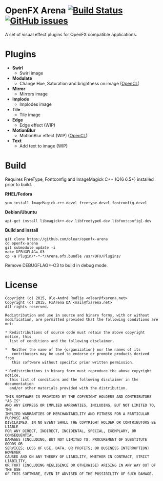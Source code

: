 OpenFX Arena [![Build Status](https://travis-ci.org/olear/openfx-arena.svg)](https://travis-ci.org/olear/openfx-arena) [![GitHub issues](https://img.shields.io/github/issues/olear/openfx-arena.svg)](https://github.com/olear/openfx-arena/issues)
============

A set of visual effect plugins for OpenFX compatible applications.

Plugins
=======

 * **Swirl**
   * Swirl image
 * **Modulate**
   * Change Hue, Saturation and brightness on image  ([OpenCL](http://www.imagemagick.org/script/opencl.php))
 * **Mirror**
   * Mirrors image
 * **Implode**
   * Implodes image
 * **Tile**
   * Tile image
 * **Edge**
   * Edge effect (WIP)
 * **MotionBlur**
   * MotionBlur effect (WIP) ([OpenCL](http://www.imagemagick.org/script/opencl.php))
 * **Text**
   * Add text to image (WIP)

Build
=====

Requires FreeType, Fontconfig and ImageMagick C++ (Q16 6.5+) installed prior to build.

**RHEL/Fedora**
```
yum install ImageMagick-c++-devel freetype-devel fontconfig-devel
```

**Debian/Ubuntu**
```
apt-get install libmagick++-dev libfreetype6-dev libfontconfig1-dev
```

**Build and install**
```
git clone https://github.com/olear/openfx-arena
cd openfx-arena
git submodule update -i
make DEBUGFLAG=-O3
cp -a Plugin/*-*-*/Arena.ofx.bundle /usr/OFX/Plugins/
```

Remove DEBUGFLAG=-O3 to build in debug mode. 

License
=======
```
Copyright (c) 2015, Ole-André Rodlie <olear@fxarena.net>
Copyright (c) 2015, FxArena DA <mail@fxarena.net>
All rights reserved.

Redistribution and use in source and binary forms, with or without
modification, are permitted provided that the following conditions are met:

* Redistributions of source code must retain the above copyright notice, this
  list of conditions and the following disclaimer.

*  Neither the name of the {organization} nor the names of its
   contributors may be used to endorse or promote products derived from
   this software without specific prior written permission.

* Redistributions in binary form must reproduce the above copyright notice,
  this list of conditions and the following disclaimer in the documentation
  and/or other materials provided with the distribution.

THIS SOFTWARE IS PROVIDED BY THE COPYRIGHT HOLDERS AND CONTRIBUTORS "AS IS"
AND ANY EXPRESS OR IMPLIED WARRANTIES, INCLUDING, BUT NOT LIMITED TO, THE
IMPLIED WARRANTIES OF MERCHANTABILITY AND FITNESS FOR A PARTICULAR PURPOSE ARE
DISCLAIMED. IN NO EVENT SHALL THE COPYRIGHT HOLDER OR CONTRIBUTORS BE LIABLE
FOR ANY DIRECT, INDIRECT, INCIDENTAL, SPECIAL, EXEMPLARY, OR CONSEQUENTIAL
DAMAGES (INCLUDING, BUT NOT LIMITED TO, PROCUREMENT OF SUBSTITUTE GOODS OR
SERVICES; LOSS OF USE, DATA, OR PROFITS; OR BUSINESS INTERRUPTION) HOWEVER
CAUSED AND ON ANY THEORY OF LIABILITY, WHETHER IN CONTRACT, STRICT LIABILITY,
OR TORT (INCLUDING NEGLIGENCE OR OTHERWISE) ARISING IN ANY WAY OUT OF THE USE
OF THIS SOFTWARE, EVEN IF ADVISED OF THE POSSIBILITY OF SUCH DAMAGE.
```
